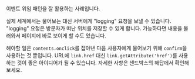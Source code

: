 이벤트 위임 패턴을 잘 활용하는 사례입니다.

실제 세계에서는 물어보는 대신 서버에게 "logging" 요청을 보낼 수 있습니다. "logging" 요청은 방문자가 떠난 위치를 저장할 수 있게 합니다. 가능하다면 내용을 불러와서 페이지에 바로 보이게 할 수도 있습니다.

해야할 일은 `contents.onclick`를 잡아낸 다음 사용자에게 물어보기 위해 `confirm`을 사용하는 것 뿐입니다. URL에 `link.href` 대신 `link.getAttribute('href')`를 사용하는 것이 좋은 아이디어가 될 수 있습니다. 자세한 사항은 샌드박스의 해답에서 확인해보세요.
